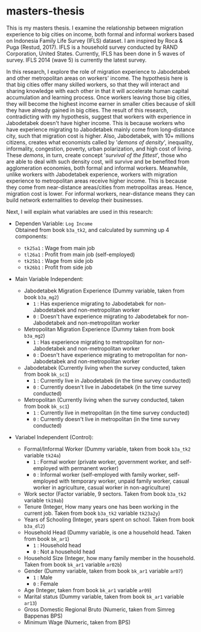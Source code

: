 # masters-thesis
This is my masters thesis. I examine the relationship between migration experience to big cities on income, both formal and informal workers based on Indonesia Family Life Survey (IFLS) dataset. I am inspired by Roca &amp; Puga (Restud, 2017). IFLS is a household survey conducted by RAND Corporation, United States. Currently, IFLS has been done in 5 waves of survey. IFLS 2014 (wave 5) is currently the latest survey.   

In this research, I explore the role of migration experience to Jabodetabek and other metropolitan areas on workers' income. The hypothesis here is that big cities offer many skilled workers, so that they will interact and sharing knowledge with each other in that it will accelerate human capital accumulation and learning process. Once workers leaving those big cities, they will become the highest income earner in smaller cities because of skill they have already gained in big cities. The result of this research, contradicting with my hypothesis, suggest that workers with experience in Jabodetabek doesn't have higher income. This is because workers who have experience migrating to Jabodetabek mainly come from long-distance city, such that migration cost is higher. Also, Jabodetabek, with 10+ millions citizens, creates what economists called by '*demons of density*', inequality, informality, congestion, poverty, urban polarization, and high cost of living. These *demons*, in turn, create concept '*survival of the fittest*', those who are able to deal with such density cost, will survive and be benefited from agglomeration economies, both formal and informal workers. Meanwhile, unlike workers with Jabodetabek experience, workers with migration experience to metropolitan areas receive higher income. This is because they come from near-distance areas/cities from metropolitas areas. Hence, migration cost is lower. For informal workers, near-distance means they can build network externalities to develop their businesses.  

Next, I will explain what variables are used in this research:  

* Dependen Variable: `Log Income`  
Obtained from book `b3a_tk2`, and calculated by summing up 4 components:  
  + `tk25a1` : Wage from main job
  + `tl26a1` : Profit from main job (self-employed)
  + `tk25b1` : Wage from side job
  + `tk26b1` : Profit from side job

* Main Variable Independent:
  + Jabodetabek Migration Experience (Dummy variable, taken from book `b3a_mg2`)
    - `1` : Has experience migrating to Jabodetabek for non-Jabodetabek and non-metropolitan worker
    - `0` : Doesn't have experience migrating to Jabodetabek for non-Jabodetabek and non-metropolitan worker
  + Metropolitan Migration Experience (Dummy taken from book `b3a_mg2`)
    - `1` : Has experience migrating to metropolitan for non-Jabodetabek and non-metropolitan worker
    - `0` : Doesn't have experience migrating to metropolitan for non-Jabodetabek and non-metropolitan worker
  + Jabodetabek (Currently living when the survey conducted, taken from book `bk_sc1`)
    - `1` : Currently live in Jabodetabek (in the time survey conducted)
    - `0` : Currently doesn't live in Jabodetabek (in the time survey conducted)
  + Metropolitan (Currently living when the survey conducted, taken from book `bk_sc1`)  
    - `1` : Currently live in metropolitan (in the time survey conducted)
    - `0` : Currently doesn't live in metropolitan (in the time survey conducted)

* Variabel Independent (Control):
  + Formal/Informal Worker (Dummy variable, taken from book `b3a_tk2` variable `tk24a`)
    - `1` : Formal worker (private worker, government worker, and self-employed with permanent worker)
    - `0` : Informal worker (self-employed with family worker, self-employed with temporary worker, unpaid family worker, casual worker in agriculture, casual worker in non-agriculture)
  + Work sector (Factor variable, 9 sectors. Taken from book `b3a_tk2` variable `tk19ab`)
  + Tenure (Integer, How many years one has been working in the current job. Taken from book `b3a_tk2` variable `tk23a2y`)
  + Years of Schooling (Integer, years spent on school. Taken from book `b3a_dl2`)
  + Household Head (Dummy variable, is one a household head. Taken from book `bk_ar1`)
    - `1` : Household head
    - `0` : Not a household head
  + Household Size (Integer, how many family member in the household. Taken from book `bk_ar1` variable `ar02b`)
  + Gender (Dummy variable, taken from book `bk_ar1` variable `ar07`)
    - `1` : Male
    - `0` : Female
  + Age (Integer, taken from book `bk_ar1` variable `ar09`)
  + Marital status (Dummy variable, taken from book `bk_ar1` variable `ar13`)
  + Gross Domestic Regional Bruto (Numeric, taken from Simreg Bappenas BPS)
  + Minimum Wage (Numeric, taken from BPS)




